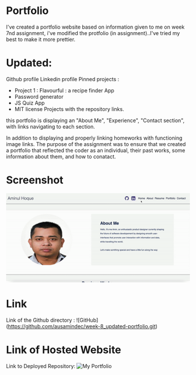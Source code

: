 # Portfolio
I've created a portfolio website based on information given to me on week 7nd assignment, i've modified the protfolio
(in assignment)..I've tried my best to make it more prettier.

# Updated:
Github profile
Linkedin profile
Pinned projects : 
- Project 1 : Flavourful : a recipe finder App
- Password generator
- JS Quiz App
- MIT license
Projects with the repository links.


this portfolio is displaying an "About Me", "Experience", "Contact section", with links navigating to each section. 

In addition to displaying and properly linking homeworks with functioning image links. The purpose of the assignment was to ensure that we created a portfolio that reflected the coder as an individual, their past works, some information about them, and how to conatact.



# Screenshot
![Watch the video](./assests/images/videoWalkthrogh.gif)



# Link
Link of the Github directory : ![GitHub] (https://github.com/ausamindec/week-8_updated-portfolio.git)

# Link of Hosted Website
Link to Deployed Repository: ![My Portfolio](https://ausamindec.github.io/week-8_updated-portfolio/)
